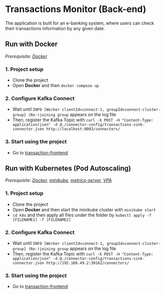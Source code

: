 # Transactions Monitor (Back-end)
The application is built for an e-banking system, where users can check their transactions information by any given date.


## Run with Docker
_Prerequisite: [Docker](https://www.docker.com/get-started/)_

### 1. Project setup
- Clone the project
- Open **Docker** and then `docker compose up`
### 2. Configure Kafka Connect
- Wait until ```INFO [Worker clientId=connect-1, groupId=connect-cluster-group] (Re-)joining group``` appears on the log file
- Then, register the Kafka Topic with ```curl -X POST -H "Content-Type: application/json" -d @./connector-config/transactions-sink-connector.json http://localhost:8083/connectors/```
### 3. Start using the project
- Go to [transaction-frontend](https://github.com/genewang0929/transaction-frontend/tree/main#run-with-docker)


## Run with Kubernetes (Pod Autoscaling)
_Prerequisite: [Docker](https://www.docker.com/get-started/), [minikube](https://minikube.sigs.k8s.io/docs/start/), [metrics-server](https://github.com/kubernetes-sigs/metrics-server#installation), [VPA](https://github.com/kubernetes/autoscaler/tree/master/vertical-pod-autoscaler#installation)_

### 1. Project setup
- Clone the project
- Open **Docker** and then start the minikube cluster with `minikube start`
- `cd k8s` and then apply all files under the folder by `kubectl apply -f [FILENAME1] -f [FILENAME2]`
### 2. Configure Kafka Connect
- Wait until ```INFO [Worker clientId=connect-1, groupId=connect-cluster-group] (Re-)joining group``` appears on the log file
- Then, register the Kafka Topic with ```curl -X POST -H "Content-Type: application/json" -d @./connector-config/transactions-sink-connector.json http://192.168.49.2:30162/connectors/```
### 3. Start using the project
- Go to [transaction-frontend](https://github.com/genewang0929/transaction-frontend/tree/main#run-with-kubernetes-pod-autoscaling)

